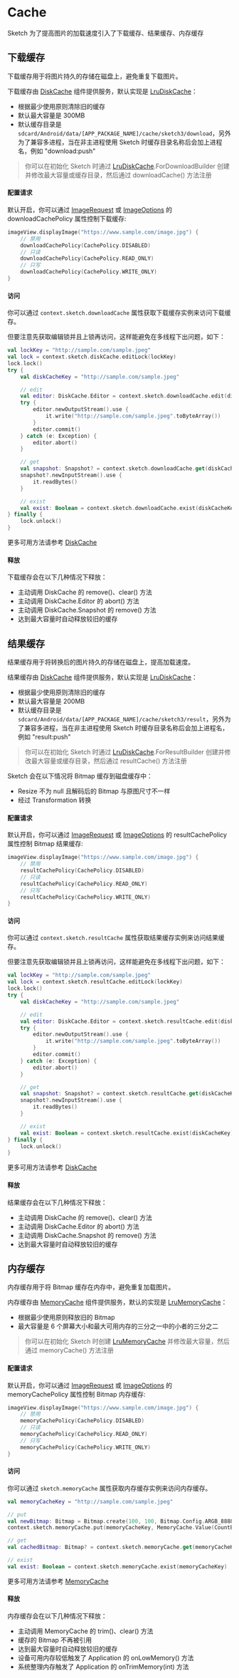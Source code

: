 # Cache

Sketch 为了提高图片的加载速度引入了下载缓存、结果缓存、内存缓存

## 下载缓存

下载缓存用于将图片持久的存储在磁盘上，避免重复下载图片。

下载缓存由 [DiskCache] 组件提供服务，默认实现是 [LruDiskCache]：

* 根据最少使用原则清除旧的缓存
* 默认最大容量是 300MB
* 默认缓存目录是 `sdcard/Android/data/[APP_PACKAGE_NAME]/cache/sketch3/download`，另外为了兼容多进程，当在非主进程使用 Sketch
  时缓存目录名称后会加上进程名，例如 "download:push"

> 你可以在初始化 Sketch 时通过 [LruDiskCache].ForDownloadBuilder 创建并修改最大容量或缓存目录，然后通过 downloadCache() 方法注册

#### 配置请求

默认开启，你可以通过 [ImageRequest] 或 [ImageOptions] 的 downloadCachePolicy 属性控制下载缓存:

```kotlin
imageView.displayImage("https://www.sample.com/image.jpg") {
    // 禁用
    downloadCachePolicy(CachePolicy.DISABLED)
    // 只读
    downloadCachePolicy(CachePolicy.READ_ONLY)
    // 只写
    downloadCachePolicy(CachePolicy.WRITE_ONLY)
}
```

#### 访问

你可以通过 `context.sketch.downloadCache` 属性获取下载缓存实例来访问下载缓存。

但要注意先获取编辑锁并且上锁再访问，这样能避免在多线程下出问题，如下：

```kotlin
val lockKey = "http://sample.com/sample.jpeg"
val lock = context.sketch.diskCache.editLock(lockKey)
lock.lock()
try {
    val diskCacheKey = "http://sample.com/sample.jpeg"

    // edit
    val editor: DiskCache.Editor = context.sketch.downloadCache.edit(diskCacheKey)
    try {
        editor.newOutputStream().use {
            it.write("http://sample.com/sample.jpeg".toByteArray())
        }
        editor.commit()
    } catch (e: Exception) {
        editor.abort()
    }

    // get
    val snapshot: Snapshot? = context.sketch.downloadCache.get(diskCacheKey)
    snapshot?.newInputStream().use {
        it.readBytes()
    }

    // exist
    val exist: Boolean = context.sketch.downloadCache.exist(diskCacheKey)
} finally {
    lock.unlock()
}
```

更多可用方法请参考 [DiskCache]

#### 释放

下载缓存会在以下几种情况下释放：

* 主动调用 DiskCache 的 remove()、clear() 方法
* 主动调用 DiskCache.Editor 的 abort() 方法
* 主动调用 DiskCache.Snapshot 的 remove() 方法
* 达到最大容量时自动释放较旧的缓存

## 结果缓存

结果缓存用于将转换后的图片持久的存储在磁盘上，提高加载速度。

结果缓存由 [DiskCache] 组件提供服务，默认实现是 [LruDiskCache]：

* 根据最少使用原则清除旧的缓存
* 默认最大容量是 200MB
* 默认缓存目录是 `sdcard/Android/data/[APP_PACKAGE_NAME]/cache/sketch3/result`，另外为了兼容多进程，当在非主进程使用 Sketch
  时缓存目录名称后会加上进程名，例如 "result:push"

> 你可以在初始化 Sketch 时通过 [LruDiskCache].ForResultBuilder 创建并修改最大容量或缓存目录，然后通过 resultCache() 方法注册

Sketch 会在以下情况将 Bitmap 缓存到磁盘缓存中：
* Resize 不为 null 且解码后的 Bitmap 与原图尺寸不一样
* 经过 Transformation 转换

#### 配置请求

默认开启，你可以通过 [ImageRequest] 或 [ImageOptions] 的 resultCachePolicy 属性控制 Bitmap 结果缓存:

```kotlin
imageView.displayImage("https://www.sample.com/image.jpg") {
    // 禁用
    resultCachePolicy(CachePolicy.DISABLED)
    // 只读
    resultCachePolicy(CachePolicy.READ_ONLY)
    // 只写
    resultCachePolicy(CachePolicy.WRITE_ONLY)
}
```

#### 访问

你可以通过 `context.sketch.resultCache` 属性获取结果缓存实例来访问结果缓存。

但要注意先获取编辑锁并且上锁再访问，这样能避免在多线程下出问题，如下：

```kotlin
val lockKey = "http://sample.com/sample.jpeg"
val lock = context.sketch.resultCache.editLock(lockKey)
lock.lock()
try {
    val diskCacheKey = "http://sample.com/sample.jpeg"

    // edit
    val editor: DiskCache.Editor = context.sketch.resultCache.edit(diskCacheKey)
    try {
        editor.newOutputStream().use {
            it.write("http://sample.com/sample.jpeg".toByteArray())
        }
        editor.commit()
    } catch (e: Exception) {
        editor.abort()
    }

    // get
    val snapshot: Snapshot? = context.sketch.resultCache.get(diskCacheKey)
    snapshot?.newInputStream().use {
        it.readBytes()
    }

    // exist
    val exist: Boolean = context.sketch.resultCache.exist(diskCacheKey)
} finally {
    lock.unlock()
}
```

更多可用方法请参考 [DiskCache]

#### 释放

结果缓存会在以下几种情况下释放：

* 主动调用 DiskCache 的 remove()、clear() 方法
* 主动调用 DiskCache.Editor 的 abort() 方法
* 主动调用 DiskCache.Snapshot 的 remove() 方法
* 达到最大容量时自动释放较旧的缓存

## 内存缓存

内存缓存用于将 Bitmap 缓存在内存中，避免重复加载图片。

内存缓存由 [MemoryCache] 组件提供服务，默认的实现是 [LruMemoryCache]：

* 根据最少使用原则释放旧的 Bitmap
* 最大容量是 6 个屏幕大小和最大可用内存的三分之一中的小者的三分之二

> 你可以在初始化 Sketch 时创建 [LruMemoryCache] 并修改最大容量，然后通过 memoryCache() 方法注册

#### 配置请求

默认开启，你可以通过 [ImageRequest] 或 [ImageOptions] 的 memoryCachePolicy 属性控制 Bitmap 内存缓存:

```kotlin
imageView.displayImage("https://www.sample.com/image.jpg") {
    // 禁用
    memoryCachePolicy(CachePolicy.DISABLED)
    // 只读
    memoryCachePolicy(CachePolicy.READ_ONLY)
    // 只写
    memoryCachePolicy(CachePolicy.WRITE_ONLY)
}
```

#### 访问

你可以通过 `sketch.memoryCache` 属性获取内存缓存实例来访问内存缓存。

```kotlin
val memoryCacheKey = "http://sample.com/sample.jpeg"

// put
val newBitmap: Bitmap = Bitmap.create(100, 100, Bitmap.Config.ARGB_8888)
context.sketch.memoryCache.put(memoryCacheKey, MemoryCache.Value(CountBitmap(newBitmap)))

// get
val cachedBitmap: Bitmap? = context.sketch.memoryCache.get(memoryCacheKey)?.countBitmap?.bitmap

// exist
val exist: Boolean = context.sketch.memoryCache.exist(memoryCacheKey)
```

更多可用方法请参考 [MemoryCache]

#### 释放

内存缓存会在以下几种情况下释放：

* 主动调用 MemoryCache 的 trim()、clear() 方法
* 缓存的 Bitmap 不再被引用
* 达到最大容量时自动释放较旧的缓存
* 设备可用内存较低触发了 Application 的 onLowMemory() 方法
* 系统整理内存触发了 Application 的 onTrimMemory(int) 方法

[MemoryCache]: ../../sketch-core/src/main/kotlin/com/github/panpf/sketch/cache/MemoryCache.kt

[LruMemoryCache]: ../../sketch-core/src/main/kotlin/com/github/panpf/sketch/cache/internal/LruMemoryCache.kt

[DiskCache]: ../../sketch-core/src/main/kotlin/com/github/panpf/sketch/cache/DiskCache.kt

[LruDiskCache]: ../../sketch-core/src/main/kotlin/com/github/panpf/sketch/cache/internal/LruDiskCache.kt

[ImageRequest]: ../../sketch-core/src/main/kotlin/com/github/panpf/sketch/request/ImageRequest.kt

[ImageOptions]: ../../sketch-core/src/main/kotlin/com/github/panpf/sketch/request/ImageOptions.kt

[reference_article]: http://www.cnblogs.com/zhucai/p/inPreferQualityOverSpeed.html